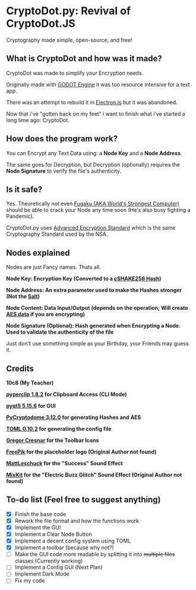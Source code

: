 # CryptoDot.py: Revival of CryptoDot.JS

Cryptography made simple, open-source, and free!

## What is CryptoDot and how was it made?
CryptoDot was made to simplify your Encryption needs.

Originally made with [GODOT Engine](https://godotengine.org/) it was too resource intensive for a text app.

There was an attempt to rebuild it in [Electron.js](https://en.wikipedia.org/wiki/Electron_(software_framework)) but it was abandoned.

Now that i've "gotten back on my feet" i want to finish what i've started a long time ago: CryptoDot.

## How does the program work?
You can Encrypt any Text Data using: a **Node Key** and a **Node Address**.

The same goes for Decryption, but Decryption (optionally) requires the **Node Signature** to verify the file's authenticity.

## Is it safe?
Yes. Theoretically not even [Fugaku (AKA World's Strongest Computer)](https://www.bbc.com/news/world-asia-53147684#:~:text=The%20newly%20crowned%20world's%20fastest,IBM%20machine%20in%20the%20US.) should be able to crack your Node any time soon (He's also busy fighting a Pandemic).

CryptoDot.py uses [Advanced Encryption Standard](https://en.wikipedia.org/wiki/Advanced_Encryption_Standard) which is the same Cryptography Standard used by the NSA.

## Nodes explained
Nodes are just Fancy names. Thats all.

**Node Key: Encryption Key (Converted to a [cSHAKE256 Hash](https://www.pycryptodome.org/en/latest/src/hash/cshake256.html))**

**Node Address: An extra parameter used to make the Hashes stronger (Not the [Salt](https://en.wikipedia.org/wiki/Salt_(cryptography)))**

**Node Content: Data Input/Output (depends on the operation; Will create [AES data](https://en.wikipedia.org/wiki/Advanced_Encryption_Standard) if you are encrypting)**

**Node Signature (Optional): Hash generated when Encrypting a Node. Used to validate the authenticity of the file**

Just don't use something simple as your Birthday, your Friends may guess it.

## Credits
**10c8 (My Teacher)**

**[pyperclip 1.8.2](https://pypi.org/project/pyperclip/) for Clipboard Access (CLI Mode)**

**[pyqt5 5.15.6](https://pypi.org/project/PyQt5/) for GUI**

**[PyCryptodome 3.12.0](https://pypi.org/project/pycryptodome/) for generating Hashes and AES**

**[TOML 0.10.2](https://pypi.org/project/toml/) for generating the config file**

**[Gregor Cresnar](https://www.flaticon.com/authors/gregor-cresnar) for the Toolbar Icons**

**[FreePik](https://www.freepik.com/) for the placeholder logo (Original Author not found)**

**[MattLeschuck](https://pixabay.com/sound-effects/success-bell-6776/) for the "Success" Sound Effect**

**[MixKit](https://mixkit.co/) for the "Electric Buzz Glitch" Sound Effect (Original Author not found)**

## To-do list (Feel free to suggest anything)
- [X] Finish the base code
- [X] Rework the file format and how the functions work
- [X] Implement the GUI
- [X] Implement a Clear Node Button
- [X] Implement a decent config system using TOML
- [X] Implement a toolbar (because why not?)
- [ ] Make the GUI code more readable by splitting it into ~~multiple files~~ classes (Currently working)
- [ ] Implement a Config GUI (Next Plan)
- [ ] Implement Dark Mode
- [ ] Fix my code
